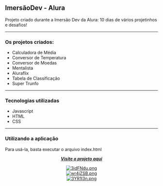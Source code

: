 ## ImersãoDev - Alura<br/>
Projeto criado durante a Imersão Dev da Alura: 10 dias de vários projetinhos e desafios! </br>

---
### Os projetos criados:</br>
  - Calculadora de Média
  - Conversor de Temperatura
  - Conversor de Moedas
  - Mentalista
  - Aluraflix
  - Tabela de Classificação
  - Super Trunfo

---
### Tecnologias utilizadas

- Javascript
- HTML
- CSS

---
### Utilizando a aplicação
Para usá-la, basta executar o arquivo index.html

<div align="center">
   
[***Visite o projeto aqui***](https://imersaodev-alura.vercel.app/)<br />


[![3idFNdu.png](https://i.imgur.com/3idFNdu.png)](https://imgur.com/3idFNdu) <br />
[![wr4jZSB.png](https://i.imgur.com/wr4jZSB.png)](https://imgur.com/wr4jZSB) <br />
[![3YR1I3n.png](https://i.imgur.com/3YR1I3n.png)](https://imgur.com/3YR1I3n)
</div>



